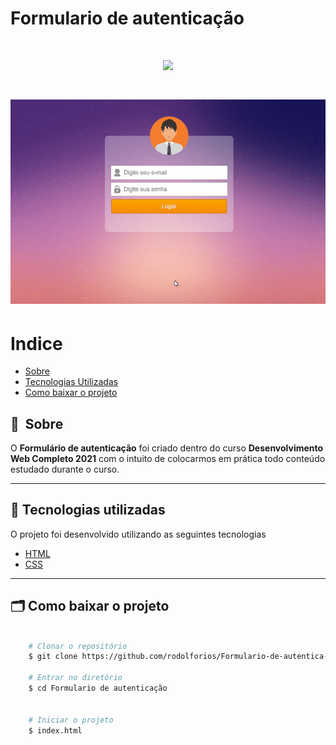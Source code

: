 # Formulario de autenticação


<h1 align="center">
    <img src="https://ik.imagekit.io/i2ec8sclpkd/formulario_de_autenticacao/perfil_2lPtqEz6ax.png ">
</h1>

<h1>
    <img src="imagens/apresentacao.gif">

</h1>


# Indice

- [Sobre](#-sobre)
- [Tecnologias Utilizadas](#-tecnologias-utilizadas)
- [Como baixar o projeto](#-como-baixar-o-projeto)

## 🔖&nbsp; Sobre

O  **Formulário de autenticação**  foi criado dentro do curso **Desenvolvimento Web Completo 2021** com o intuito de colocarmos em prática todo conteúdo estudado durante o curso.


---

## 🚀 Tecnologias utilizadas

O projeto foi desenvolvido utilizando as seguintes tecnologias


- [HTML](https://developer.mozilla.org/pt-BR/docs/Web/HTML)
- [CSS](https://developer.mozilla.org/pt-BR/docs/Web/CSS)


---

## 🗂 Como baixar o projeto

```bash

    # Clonar o repositório
    $ git clone https://github.com/rodolforios/Formulario-de-autentica-o

    # Entrar no diretório
    $ cd Formulario de autenticação
   

    # Iniciar o projeto
    $ index.html
```

 


